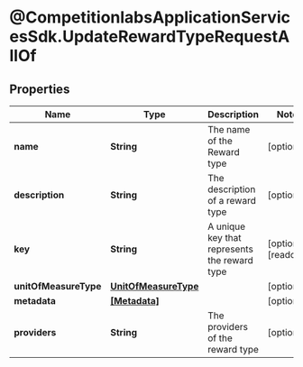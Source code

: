 # @CompetitionlabsApplicationServicesSdk.UpdateRewardTypeRequestAllOf

## Properties

Name | Type | Description | Notes
------------ | ------------- | ------------- | -------------
**name** | **String** | The name of the Reward type | [optional] 
**description** | **String** | The description of a reward type | [optional] 
**key** | **String** | A unique key that represents the reward type | [optional] [readonly] 
**unitOfMeasureType** | [**UnitOfMeasureType**](UnitOfMeasureType.md) |  | [optional] 
**metadata** | [**[Metadata]**](Metadata.md) |  | [optional] 
**providers** | **String** | The providers of the reward type | [optional] 


